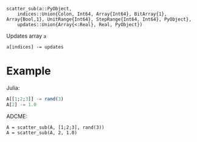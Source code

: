 ```
scatter_sub(a::PyObject, 
    indices::Union{Colon, Int64, Array{Int64}, BitArray{1}, Array{Bool,1}, UnitRange{Int64}, StepRange{Int64, Int64}, PyObject},
    updates::Union{Array{<:Real}, Real, PyObject})
```

Updates array `a`

```
a[indices] -= updates
```

# Example

Julia:

```julia
A[[1;2;3]] -= rand(3)
A[2] -= 1.0
```

ADCME:

```
A = scatter_sub(A, [1;2;3], rand(3))
A = scatter_sub(A, 2, 1.0)
```
